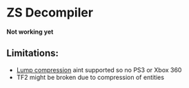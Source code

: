 # ZS Decompiler

**Not working yet**

## Limitations:

* [Lump compression](https://developer.valvesoftware.com/wiki/BSP_(Source)#Lump_compression) aint supported so no PS3 or Xbox 360
* TF2 might be broken due to compression of entities
